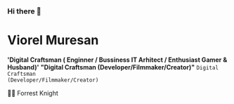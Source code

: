 ### Hi there 👋

# Viorel Muresan 

**'Digital Craftsman ( Enginner / Bussiness IT Arhitect  / Enthusiast Gamer & Husband)'**
**"Digital Craftsman (Developer/Filmmaker/Creator)"**
<code>Digital Craftsman (Developer/Filmmaker/Creator)</code>

🏄‍♂️ Forrest Knight
<!--
**ViorelMuresan/ViorelMuresan** is a ✨ _special_ ✨ repository because its `README.md` (this file) appears on your GitHub profile.

Here are some ideas to get you started:

- 🔭 I’m currently working on ...
- 🌱 I’m currently learning ...
- 👯 I’m looking to collaborate on ...
- 🤔 I’m looking for help with ...
- 💬 Ask me about ...
- 📫 How to reach me: ...
- 😄 Pronouns: ...
- ⚡ Fun fact: ...
-->
